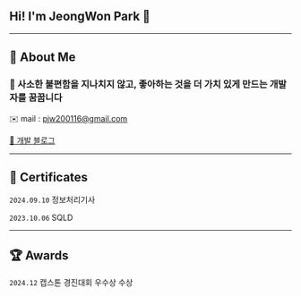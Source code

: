## Hi! I'm JeongWon Park 👋
---
## 🫶 About Me
### 📌 사소한 불편함을 지나치지 않고, 좋아하는 것을 더 가치 있게 만드는 개발자를 꿈꿉니다

✉️ mail : pjw200116@gmail.com 	

[📝 개발 블로그](https://velog.io/@pjw200116/posts)

---
## 🪪 Certificates
```2024.09.10``` 정보처리기사

```2023.10.06```	 SQLD

---
## 🏆 Awards
```2024.12``` 캡스톤 경진대회 우수상 수상


<!--
**pjw20011/pjw20011** is a ✨ _special_ ✨ repository because its `README.md` (this file) appears on your GitHub profile.

Here are some ideas to get you started:

- 🔭 I’m currently working on ...
- 🌱 I’m currently learning ...
- 👯 I’m looking to collaborate on ...
- 🤔 I’m looking for help with ...
- 💬 Ask me about ...
- 📫 How to reach me: ...
- 😄 Pronouns: ...
- ⚡ Fun fact: ...
-->
